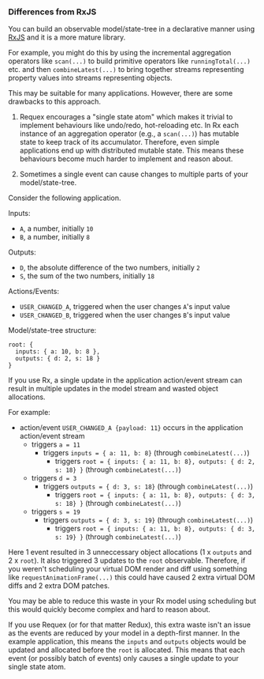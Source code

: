 ### Differences from RxJS

You can build an observable model/state-tree in a declarative manner using [RxJS](http://reactivex.io/) and it is a more mature library. 

For example, you might do this by using the incremental aggregation operators like `scan(...)` to build primitive operators like `runningTotal(...)` etc. and then `combineLatest(...)` to bring together streams representing property values into streams representing objects. 

This may be suitable for many applications. However, there are some drawbacks to this approach.

1. Requex encourages a "single state atom" which makes it trivial to implement behaviours like undo/redo, hot-reloading etc. In Rx each instance of an aggregation operator (e.g., a `scan(...)`) has mutable state to keep track of its accumulator. Therefore, even simple applications end up with distributed mutable state. This means these behaviours become much harder to implement and reason about.

2. Sometimes a single event can cause changes to multiple parts of your model/state-tree.

Consider the following application.

Inputs:

* `A`, a number, initially `10`
* `B`, a number, initially `8`

Outputs:

* `D`, the absolute difference of the two numbers, initially `2`
* `S`, the sum of the two numbers, initially `18`

Actions/Events:

* `USER_CHANGED_A`, triggered when the user changes `A`'s input value
* `USER_CHANGED_B`, triggered when the user changes `B`'s input value

Model/state-tree structure:

    root: {
      inputs: { a: 10, b: 8 },
      outputs: { d: 2, s: 18 }
    }

If you use Rx, a single update in the application action/event stream can result in multiple updates in the model stream and wasted object allocations. 

For example: 

* action/event `USER_CHANGED_A {payload: 11}` occurs in the application action/event stream
  * triggers `a = 11`
    * triggers `inputs = { a: 11, b: 8}` (through `combineLatest(...)`)
      * triggers `root = { inputs: { a: 11, b: 8}, outputs: { d: 2, s: 18} }` (through `combineLatest(...)`)
  * triggers `d = 3`
    * triggers `outputs = { d: 3, s: 18}` (through `combineLatest(...)`)
      * triggers `root = { inputs: { a: 11, b: 8}, outputs: { d: 3, s: 18} }` (through `combineLatest(...)`)
  * triggers `s = 19`
    * triggers `outputs = { d: 3, s: 19}` (through `combineLatest(...)`)
      * triggers `root = { inputs: { a: 11, b: 8}, outputs: { d: 3, s: 19} }` (through `combineLatest(...)`)

Here 1 event resulted in 3 unneccessary object allocations (1 x `outputs` and 2 x `root`). It also triggered 3 updates to the `root` observable. Therefore, if you weren't scheduling your virtual DOM render and diff using something like `requestAnimationFrame(...)` this could have caused 2 extra virtual DOM diffs and 2 extra DOM patches.

You may be able to reduce this waste in your Rx model using scheduling but this would quickly become complex and hard to reason about.

If you use Requex (or for that matter Redux), this extra waste isn't an issue as the events are reduced by your model in a depth-first manner. In the example application, this means the `inputs` and `outputs` objects would be updated and allocated before the `root` is allocated. This means that each event (or possibly batch of events) only causes a single update to your single state atom.